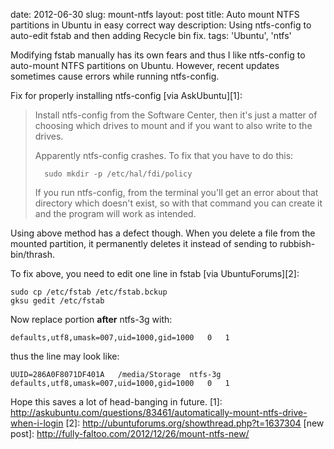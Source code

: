 date: 2012-06-30
slug: mount-ntfs
layout: post
title: Auto mount NTFS partitions in Ubuntu in easy correct way
description: Using ntfs-config to auto-edit fstab and then adding Recycle bin fix.
tags: 'Ubuntu', 'ntfs'


Modifying fstab manually has its own fears and thus I like ntfs-config to auto-mount NTFS partitions on Ubuntu. However, recent updates sometimes cause errors while running ntfs-config.

Fix for properly installing ntfs-config [via AskUbuntu][1]:

> Install ntfs-config from the Software Center, then it's just a matter of choosing which drives to mount and if you want to also write to the drives.
> 
> Apparently ntfs-config crashes. To fix that you have to do this:
> 
>       sudo mkdir -p /etc/hal/fdi/policy
>
> If you run ntfs-config, from the terminal you'll get an error about that directory which doesn't exist, so with that command you can create it and the program will work as intended.

Using above method has a defect though. When you delete a file from the mounted partition, it permanently deletes it instead of sending to rubbish-bin/thrash.

To fix above, you need to edit one line in fstab [via UbuntuForums][2]:

    sudo cp /etc/fstab /etc/fstab.bckup
    gksu gedit /etc/fstab

Now replace portion **after** ntfs-3g with:

    defaults,utf8,umask=007,uid=1000,gid=1000   0   1

thus the line may look like:

    UUID=286A0F8071DF401A   /media/Storage  ntfs-3g defaults,utf8,umask=007,uid=1000,gid=1000   0   1

Hope this saves a lot of head-banging in future.
[1]: http://askubuntu.com/questions/83461/automatically-mount-ntfs-drive-when-i-login
[2]: http://ubuntuforums.org/showthread.php?t=1637304
[new post]: http://fully-faltoo.com/2012/12/26/mount-ntfs-new/